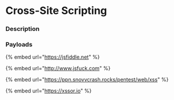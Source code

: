 # Cross-Site Scripting

### Description



### Payloads

{% embed url="https://jsfiddle.net" %}

{% embed url="http://www.jsfuck.com" %}

{% embed url="https://ppn.snovvcrash.rocks/pentest/web/xss" %}

{% embed url="https://xssor.io" %}
